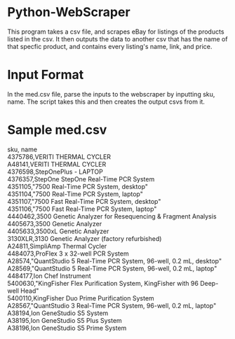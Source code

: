 # Python-WebScraper
This program takes a csv file, and scrapes eBay for listings of the products listed in the csv. It then outputs the data to another csv that has the name of that specfic product,
and contains every listing's name, link, and price.
<h1>Input Format</h1>
In the med.csv file, parse the inputs to the webscraper by inputting sku, name. The script takes this and then creates the output csvs from it.
<h1>Sample med.csv</h1>
sku, name
<br>4375786,VERITI THERMAL CYCLER
<br>A48141,VERITI THERMAL CYCLER
<br>4376598,StepOnePlus - LAPTOP
<br>4376357,StepOne StepOne Real-Time PCR System
<br>4351105,"7500 Real-Time PCR System, desktop"
<br>4351104,"7500 Real-Time PCR System, laptop"
<br>4351107,"7500 Fast Real-Time PCR System, desktop"
<br>4351106,"7500 Fast Real-Time PCR System, laptop"
<br>4440462,3500 Genetic Analyzer for Resequencing & Fragment Analysis
<br>4405673,3500 Genetic Analyzer
<br>4405633,3500xL Genetic Analyzer
<br>3130XLR,3130 Genetic Analyzer (factory refurbished)
<br>A24811,SimpliAmp Thermal Cycler
<br>4484073,ProFlex 3 x 32-well PCR System
<br>A28574,"QuantStudio 5 Real-Time PCR System, 96-well, 0.2 mL, desktop"
<br>A28569,"QuantStudio 5 Real-Time PCR System, 96-well, 0.2 mL, laptop"
<br>4484177,Ion Chef Instrument
<br>5400630,"KingFisher Flex Purification System, KingFisher with 96 Deep-well Head"
<br>5400110,KingFisher Duo Prime Purification System
<br>A28567,"QuantStudio 3 Real-Time PCR System, 96-well, 0.2 mL, laptop"
<br>A38194,Ion GeneStudio S5 System
<br>A38195,Ion GeneStudio S5 Plus System
<br>A38196,Ion GeneStudio S5 Prime System
